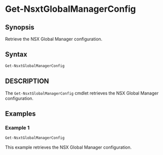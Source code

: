 # Get-NsxtGlobalManagerConfig

## Synopsis

Retrieve the NSX Global Manager configuration.

## Syntax

```powershell
Get-NsxtGlobalManagerConfig
```

## DESCRIPTION

The `Get-NsxtGlobalManagerConfig` cmdlet retrieves the NSX Global Manager configuration.

## Examples

### Example 1

```powershell
Get-NsxtGlobalManagerConfig
```

This example retrieves the NSX Global Manager configuration.

